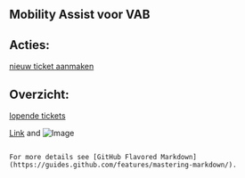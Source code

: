 ## Mobility Assist voor VAB

## Acties:
[nieuw ticket aanmaken](nieuwticket.md)

## Overzicht:
[lopende tickets](tester.html)


[Link](url) and ![Image](src)
```

For more details see [GitHub Flavored Markdown](https://guides.github.com/features/mastering-markdown/).
